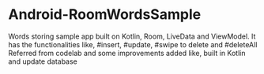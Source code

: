 # Android-RoomWordsSample
Words storing sample app built on Kotlin, Room, LiveData and ViewModel.
It has the functionalities like, #insert, #update, #swipe to delete and #deleteAll
Referred from codelab and some improvements added like, built in Kotlin and update database
